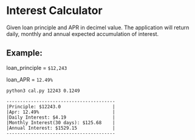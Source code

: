 # Interest Calculator
Given loan principle and APR in decimel value. The application will return daily, monthly and annual expected accumulation of interest.

## Example:

loan_principle = `$12,243`

loan_APR = `12.49%`

```
python3 cal.py 12243 0.1249 
```

```
----------------------------------------
|Principle: $12243.0                   |
|Apr: 12.49%                           |
|Daily Interest: $4.19                 |
|Monthly Interest(30 days): $125.68    |
|Annual Interest: $1529.15             |
----------------------------------------
```